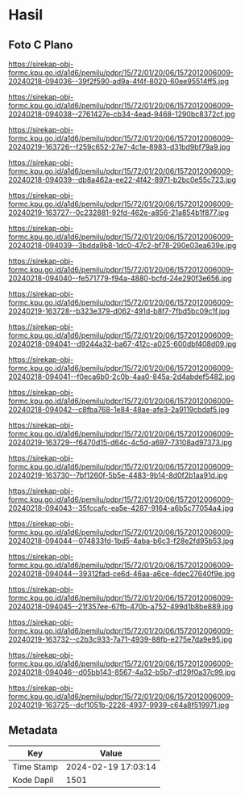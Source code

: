 # Hasil

## Foto C Plano

https://sirekap-obj-formc.kpu.go.id/a1d6/pemilu/pdpr/15/72/01/20/06/1572012006009-20240218-094036--39f2f590-ad9a-4f4f-8020-60ee95514ff5.jpg

https://sirekap-obj-formc.kpu.go.id/a1d6/pemilu/pdpr/15/72/01/20/06/1572012006009-20240218-094038--2761427e-cb34-4ead-9468-1290bc8372cf.jpg

https://sirekap-obj-formc.kpu.go.id/a1d6/pemilu/pdpr/15/72/01/20/06/1572012006009-20240219-163726--f259c652-27e7-4c1e-8983-d31bd9bf79a9.jpg

https://sirekap-obj-formc.kpu.go.id/a1d6/pemilu/pdpr/15/72/01/20/06/1572012006009-20240218-094039--db8a462a-ee22-4f42-8971-b2bc0e55c723.jpg

https://sirekap-obj-formc.kpu.go.id/a1d6/pemilu/pdpr/15/72/01/20/06/1572012006009-20240219-163727--0c232881-92fd-462e-a856-21a854b1f877.jpg

https://sirekap-obj-formc.kpu.go.id/a1d6/pemilu/pdpr/15/72/01/20/06/1572012006009-20240218-094039--3bdda9b8-1dc0-47c2-bf78-290e03ea639e.jpg

https://sirekap-obj-formc.kpu.go.id/a1d6/pemilu/pdpr/15/72/01/20/06/1572012006009-20240218-094040--fe571779-f94a-4880-bcfd-24e290f3e656.jpg

https://sirekap-obj-formc.kpu.go.id/a1d6/pemilu/pdpr/15/72/01/20/06/1572012006009-20240219-163728--b323e379-d062-491d-b8f7-7fbd5bc09c1f.jpg

https://sirekap-obj-formc.kpu.go.id/a1d6/pemilu/pdpr/15/72/01/20/06/1572012006009-20240218-094041--d9244a32-ba67-412c-a025-600dbf408d09.jpg

https://sirekap-obj-formc.kpu.go.id/a1d6/pemilu/pdpr/15/72/01/20/06/1572012006009-20240218-094041--f0eca6b0-2c0b-4aa0-845a-2d4abdef5482.jpg

https://sirekap-obj-formc.kpu.go.id/a1d6/pemilu/pdpr/15/72/01/20/06/1572012006009-20240218-094042--c8fba768-1e84-48ae-afe3-2a9119cbdaf5.jpg

https://sirekap-obj-formc.kpu.go.id/a1d6/pemilu/pdpr/15/72/01/20/06/1572012006009-20240219-163729--f6470d15-d64c-4c5d-a697-73108ad97373.jpg

https://sirekap-obj-formc.kpu.go.id/a1d6/pemilu/pdpr/15/72/01/20/06/1572012006009-20240219-163730--7bf1260f-5b5e-4483-9b14-8d0f2b1aa91d.jpg

https://sirekap-obj-formc.kpu.go.id/a1d6/pemilu/pdpr/15/72/01/20/06/1572012006009-20240218-094043--35fccafc-ea5e-4287-9164-a6b5c77054a4.jpg

https://sirekap-obj-formc.kpu.go.id/a1d6/pemilu/pdpr/15/72/01/20/06/1572012006009-20240218-094044--074833fd-1bd5-4aba-b6c3-f28e2fd95b53.jpg

https://sirekap-obj-formc.kpu.go.id/a1d6/pemilu/pdpr/15/72/01/20/06/1572012006009-20240218-094044--39312fad-ce6d-46aa-a6ce-4dec27640f9e.jpg

https://sirekap-obj-formc.kpu.go.id/a1d6/pemilu/pdpr/15/72/01/20/06/1572012006009-20240218-094045--21f357ee-67fb-470b-a752-499d1b8be889.jpg

https://sirekap-obj-formc.kpu.go.id/a1d6/pemilu/pdpr/15/72/01/20/06/1572012006009-20240219-163732--c2b3c933-7a71-4939-88fb-e275e7da9e95.jpg

https://sirekap-obj-formc.kpu.go.id/a1d6/pemilu/pdpr/15/72/01/20/06/1572012006009-20240218-094046--d05bb143-8567-4a32-b5b7-d129f0a37c99.jpg

https://sirekap-obj-formc.kpu.go.id/a1d6/pemilu/pdpr/15/72/01/20/06/1572012006009-20240219-163725--dcf1051b-2226-4937-9939-c64a8f519971.jpg


## Metadata

| Key        | Value               |
| ---------- | ------------------- |
| Time Stamp | 2024-02-19 17:03:14 |
| Kode Dapil | 1501                |



